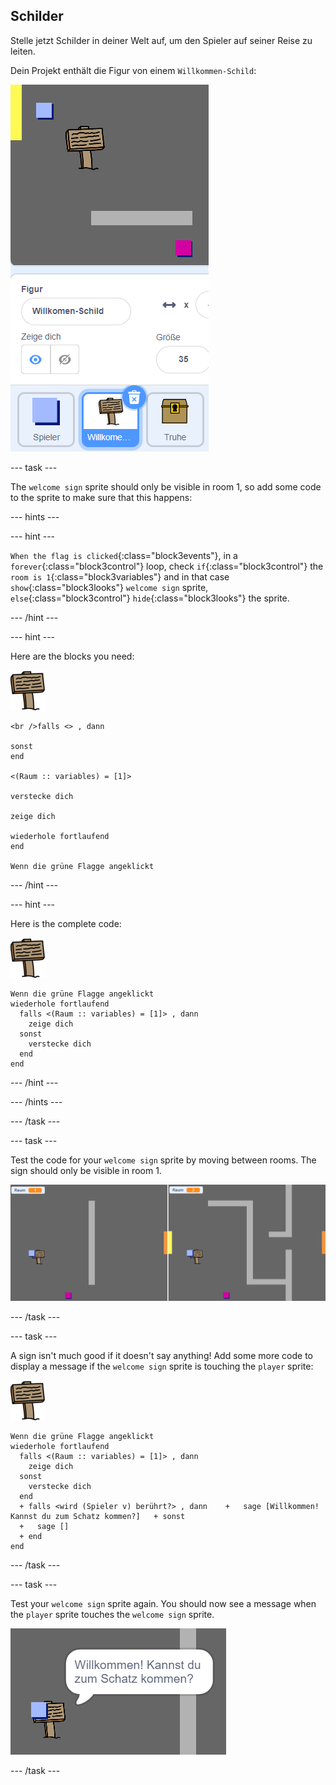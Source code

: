 ## Schilder

Stelle jetzt Schilder in deiner Welt auf, um den Spieler auf seiner Reise zu leiten.

Dein Projekt enthält die Figur von einem `Willkommen-Schild`:

![screenshot](images/world-sign.png)

\--- task \---

The `welcome sign` sprite should only be visible in room 1, so add some code to the sprite to make sure that this happens:

\--- hints \---

\--- hint \---

`When the flag is clicked`{:class="block3events"}, in a `forever`{:class="block3control"} loop, check `if`{:class="block3control"} the `room is 1`{:class="block3variables"} and in that case `show`{:class="block3looks"} `welcome sign` sprite, `else`{:class="block3control"} `hide`{:class="block3looks"} the sprite.

\--- /hint \---

\--- hint \---

Here are the blocks you need:

![sign](images/sign.png)

```blocks3
<br />falls <> , dann 
  
sonst
end

<(Raum :: variables) = [1]>

verstecke dich

zeige dich

wiederhole fortlaufend
end

Wenn die grüne Flagge angeklickt

```

\--- /hint \---

\--- hint \---

Here is the complete code:

![sign](images/sign.png)

```blocks3
Wenn die grüne Flagge angeklickt
wiederhole fortlaufend 
  falls <(Raum :: variables) = [1]> , dann 
    zeige dich
  sonst 
    verstecke dich
  end
end
```

\--- /hint \---

\--- /hints \---

\--- /task \---

\--- task \---

Test the code for your `welcome sign` sprite by moving between rooms. The sign should only be visible in room 1.

![screenshot](images/world-sign-test.png)

\--- /task \---

\--- task \---

A sign isn't much good if it doesn't say anything! Add some more code to display a message if the `welcome sign` sprite is touching the `player` sprite:

![sign](images/sign.png)

```blocks3
Wenn die grüne Flagge angeklickt
wiederhole fortlaufend 
  falls <(Raum :: variables) = [1]> , dann 
    zeige dich
  sonst 
    verstecke dich
  end
  + falls <wird (Spieler v) berührt?> , dann    +   sage [Willkommen! Kannst du zum Schatz kommen?]   + sonst 
  +   sage []
  + end
end
```

\--- /task \---

\--- task \---

Test your `welcome sign` sprite again. You should now see a message when the `player` sprite touches the `welcome sign` sprite.

![screenshot](images/world-sign-test2.png)

\--- /task \---